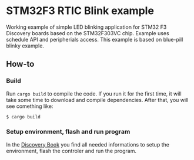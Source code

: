 # STM32F3 RTIC Blink example

Working example of simple LED blinking application for STM32 F3 Discovery boards based on the STM32F303VC chip. Example uses schedule API and peripherials access. This example is based on blue-pill blinky example.

## How-to

### Build

Run `cargo build` to compile the code. If you run it for the first time, it will take some time to download and compile dependencies. After that, you will see comething like:

```bash
$ cargo build
```

### Setup environment, flash and run program

In the [Discovery Book](https://rust-embedded.github.io/discovery) you find all needed informations to setup the environment, flash the controler and run the program.
